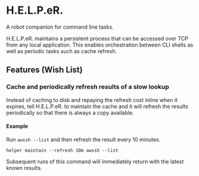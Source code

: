 # H.E.L.P.eR.

A robot companion for command line tasks.

H.E.L.P.eR. maintains a persistent process that can be accessed over TCP from
any local application. This enables orchestration between CLI shells as well
as periodic tasks such as cache refresh.

## Features (Wish List)

### Cache and periodically refresh results of a slow lookup

Instead of caching to disk and repaying the refresh cost inline when it expires,
tell H.E.L.P.eR. to maintain the cache and it will refresh the results
periodically so that there is always a copy available.

#### Example

Run `awssh --list` and then refresh the result every 10 minutes.

```
helper maintain --refresh 10m awssh --list
```

Subsequent runs of this command will immediately return with the latest known results.
